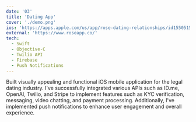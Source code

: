 ```yaml
---
date: '03'
title: 'Dating App'
cover: './demo.png'
ios: 'https://apps.apple.com/us/app/rose-dating-relationships/id1550515518'
external: 'https://www.roseapp.co/'
tech:
  - Swift
  - Objective-C
  - Twilio API
  - Firebase
  - Push Notifications
---
```


Built visually appealing and functional iOS mobile application for the legal dating industry. I've successfully integrated various APIs such as ID.me, OpenAI, Twilio, and Stripe to implement features such as KYC verification, messaging, video chatting, and payment processing. Additionally, I've implemented push notifications to enhance user engagement and overall experience.
